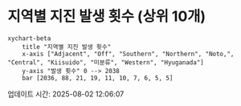 # 지역별 지진 발생 횟수 (상위 10개)

```mermaid
xychart-beta
    title "지역별 지진 발생 횟수"
    x-axis ["Adjacent", "Off", "Southern", "Northern", "Noto,", "Central", "Kiisuido", "미분류", "Western", "Hyuganada"]
    y-axis "발생 횟수" 0 --> 2038
    bar [2036, 88, 21, 19, 11, 10, 7, 6, 5, 5]
```

업데이트 시간: 2025-08-02 12:06:07
